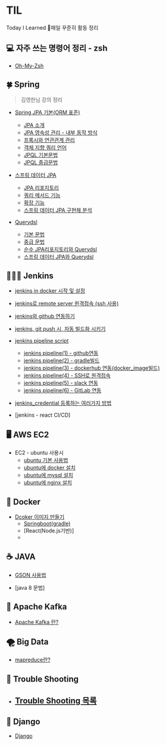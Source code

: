 # TIL
Today I Learned 💪매일 꾸준히 활동 정리




## 💻 자주 쓰는 명령어 정리 - zsh

  * [Oh-My-Zsh](https://github.com/heesootory/TIL/blob/main/Zsh/1_01.%EC%9E%90%EC%A3%BC%20%EC%93%B0%EB%8A%94%20%EB%AA%85%EB%A0%B9%EC%96%B4%20%EC%A0%95%EB%A6%AC.md)


## 🍀  Spring 

> 김영한님 강의 정리

  * [Spring JPA 기본(ORM 표준)](https://github.com/heesootory/TIL/tree/main/Spring/ORM%20%ED%91%9C%EC%A4%80%20JPA%20-%20%EA%B8%B0%EB%B3%B8)
     - [JPA 소개](https://github.com/heesootory/TIL/blob/main/JPA/00_00.JPA%20%EC%86%8C%EA%B0%9C.md)
     - [JPA 영속성 관리 - 내부 동작 방식](https://github.com/heesootory/TIL/blob/main/JPA/00_02.%20%EC%98%81%EC%86%8D%EC%84%B1%20%EA%B4%80%EB%A6%AC%20-%20%EB%82%B4%EB%B6%80%20%EB%8F%99%EC%9E%91%20%EB%B0%A9%EC%8B%9D.md)
     - [프록시와 연관관계 관리](https://github.com/heesootory/TIL/blob/main/Spring/ORM%20%ED%91%9C%EC%A4%80%20JPA%20-%20%EA%B8%B0%EB%B3%B8/00_03.%20%ED%94%84%EB%A1%9D%EC%8B%9C%EC%99%80%20%EC%97%B0%EA%B4%80%EA%B4%80%EA%B3%84%20%EA%B4%80%EB%A6%AC.md)
     - [객체 지향 쿼리 언어](https://github.com/heesootory/TIL/blob/main/Spring/ORM%20%ED%91%9C%EC%A4%80%20JPA%20-%20%EA%B8%B0%EB%B3%B8/00_04.%20%EA%B0%9D%EC%B2%B4%20%EC%A7%80%ED%96%A5%20%EC%BF%BC%EB%A6%AC%20%EC%96%B8%EC%96%B4.md)
     - [JPQL 기본문법](https://github.com/heesootory/TIL/blob/main/Spring/ORM%20%ED%91%9C%EC%A4%80%20JPA%20-%20%EA%B8%B0%EB%B3%B8/00_05.%20JPQL%20-%20%EA%B8%B0%EB%B3%B8%20%EB%AC%B8%EB%B2%95.md)
     - [JPQL 중급문법](https://github.com/heesootory/TIL/blob/main/Spring/ORM%20%ED%91%9C%EC%A4%80%20JPA%20-%20%EA%B8%B0%EB%B3%B8/00_06.%20JPQL%20-%20%EC%A4%91%EA%B8%89%20%EB%AC%B8%EB%B2%95.md)

  * [스프링 데이터 JPA](https://github.com/heesootory/TIL/tree/main/Spring/%EC%8A%A4%ED%94%84%EB%A7%81%20%EB%8D%B0%EC%9D%B4%ED%84%B0%20JPA)
     - [JPA 리포지토리](https://github.com/heesootory/TIL/blob/main/Spring/%EC%8A%A4%ED%94%84%EB%A7%81%20%EB%8D%B0%EC%9D%B4%ED%84%B0%20JPA/04_00.JPA%20%EB%A0%88%ED%8F%AC%EC%A7%80%ED%86%A0%EB%A6%AC.md)
     - [쿼리 메서드 기능](https://github.com/heesootory/TIL/blob/main/Spring/%EC%8A%A4%ED%94%84%EB%A7%81%20%EB%8D%B0%EC%9D%B4%ED%84%B0%20JPA/04_01.%EC%BF%BC%EB%A6%AC%20%EB%A9%94%EC%84%9C%EB%93%9C%20%EA%B8%B0%EB%8A%A5.md)
     - [확장 기능](https://github.com/heesootory/TIL/blob/main/Spring/%EC%8A%A4%ED%94%84%EB%A7%81%20%EB%8D%B0%EC%9D%B4%ED%84%B0%20JPA/04_02.%ED%99%95%EC%9E%A5%20%EA%B8%B0%EB%8A%A5.md)
     - [스프링 데이터 JPA 구현체 분석](https://github.com/heesootory/TIL/blob/main/Spring/%EC%8A%A4%ED%94%84%EB%A7%81%20%EB%8D%B0%EC%9D%B4%ED%84%B0%20JPA/04_03.%EC%8A%A4%ED%94%84%EB%A7%81%20%EB%8D%B0%EC%9D%B4%ED%84%B0%20JPA%20%EA%B5%AC%ED%98%84%EC%B2%B4%20%EB%B6%84%EC%84%9D.md)
     
 * [Querydsl](https://github.com/heesootory/TIL/tree/main/Spring/Querydsl)
     - [기본 문법](https://github.com/heesootory/TIL/blob/main/Spring/Querydsl/05_00.%20%EA%B8%B0%EB%B3%B8%20%EB%AC%B8%EB%B2%95.md)
     - [중급 문법](https://github.com/heesootory/TIL/blob/main/Spring/Querydsl/05_01.%20%EC%A4%91%EA%B8%89%20%EB%AC%B8%EB%B2%95.md)
     - [순수 JPA리포지토리와 Querydsl](https://github.com/heesootory/TIL/blob/main/Spring/Querydsl/05_02.%20%EC%88%9C%EC%88%98%20JPA%EB%A6%AC%ED%8F%AC%EC%A7%80%ED%86%A0%EB%A6%AC%EC%99%80%20Querydsl.md)
     - [스프링 데이터 JPA와 Querydsl](https://github.com/heesootory/TIL/blob/main/Spring/Querydsl/05_03.%20%EC%8A%A4%ED%94%84%EB%A7%81%20%EB%8D%B0%EC%9D%B4%ED%84%B0%20JPA%EC%99%80%20Querydsl.md)
     

## 💁🏻‍♂️  Jenkins

   * [jenkins in docker 시작 및 설정](https://github.com/heesootory/TIL/blob/main/Jenkins/00_00.jenkins%20%EC%8B%9C%EC%9E%91%ED%95%98%EA%B8%B0.md)

   * [jenkins로 remote server 원격접속 (ssh 사용)](https://github.com/heesootory/TIL/blob/main/Jenkins/00_01.jenkins%EB%A1%9C%20remote%20serve%EC%9B%90%EA%B2%A9%EC%A0%91%EC%86%8D(ssh).md)
  
   * [jenkins와 github 연동하기](https://github.com/heesootory/TIL/blob/main/Jenkins/00_02.jenkins%EC%97%90%20github%20%EC%97%B0%EB%8F%99.md)
  
   * [jenkins, git push 시, 자동 빌드화 시키기](https://github.com/heesootory/TIL/blob/main/Jenkins/00_03.jenkins_github%20push%20%EC%9E%90%EB%8F%99%20%EB%B9%8C%EB%93%9C%ED%99%94.md)
   * [jenkins pipeline script ](https://github.com/heesootory/TIL/blob/main/Jenkins/01_00.jenkins%20pipeline(1)%20-%20github%EC%97%B0%EB%8F%99.md)
      - [jenkins pipeline(1) - github연동](https://github.com/heesootory/TIL/blob/main/Jenkins/01_00.jenkins%20pipeline(1)%20-%20github%EC%97%B0%EB%8F%99.md)
      - [jenkins pipeline(2) - gradle빌드](https://github.com/heesootory/TIL/blob/main/Jenkins/01_01.jenkins%20pipeline(2)%20-%20gradle%EB%B9%8C%EB%93%9C.md)
      - [jenkins pipeline(3) - dockerhub 연동(docker_image빌드)](https://github.com/heesootory/TIL/blob/main/Jenkins/01_02.jenkins%20pipeline(3)%20-%20docker_image_dockerhub.md)
      - [jenkins pipeline(4) - SSH로 원격접속](https://github.com/heesootory/TIL/blob/main/Jenkins/01_03.jenkins%20pipeline(4)%20-%20SSH%EB%A1%9C%20%EC%9B%90%EA%B2%A9%EC%A0%91%EC%86%8D.md)
      - [jenkins pipeline(5) - slack 연동](https://github.com/heesootory/TIL/blob/main/Jenkins/01_04.jenkins%20pipeline(5)%20-%20slack%20%EC%97%B0%EB%8F%99.md)
      - [jenkins pipeline(6) - GitLab 연동](https://github.com/heesootory/TIL/blob/main/Jenkins/01_05.jenkins%20pipeline(6)%20-%20GitLab%20%EC%97%B0%EB%8F%99.md)
      
   * [jenkins_credential 등록하는 여러가지 방법](https://github.com/heesootory/TIL/blob/main/Jenkins/02_00.jenkins_credential%20%EB%93%B1%EB%A1%9D%ED%95%98%EB%8A%94%20%EC%97%AC%EB%9F%AC%EA%B0%80%EC%A7%80%20%EB%B0%A9%EB%B2%95.md) 
   * [jenkins - react CI/CD]
  
## 🖥 AWS EC2

  * EC2 - ubuntu 사용시
      - [ubuntu 기본 사용법](https://github.com/heesootory/TIL/blob/main/AWS(Amazon_Web_Service)/03_00.ubuntu%20%EA%B8%B0%EB%B3%B8%20%EC%82%AC%EC%9A%A9%EB%B2%95.md)
      - [ubuntu에 docker 설치](https://github.com/heesootory/TIL/blob/main/AWS(Amazon_Web_Service)/03_02.ubuntu-%20docker%EC%84%A4%EC%B9%98.md)
      - [ubuntu에 mysql 설치](https://github.com/heesootory/TIL/blob/main/AWS(Amazon_Web_Service)/03_01.ubuntu%20-%20mysql%20%EC%84%A4%EC%B9%98.md)
      - [ubuntu에 nginx 설치](https://github.com/heesootory/TIL/blob/main/AWS(Amazon_Web_Service)/03_03.ubuntu-%20nginx%20%EC%84%A4%EC%B9%98.md)


## 🐳 Docker

  * [Dcoker 이미지 만들기](https://github.com/heesootory/TIL/tree/main/Dockerr/Docker%20image%20%EB%A7%8C%EB%93%A4%EA%B8%B0)
     - [Springboot(gradle)](https://github.com/heesootory/TIL/blob/main/Dockerr/Docker%20image%20%EB%A7%8C%EB%93%A4%EA%B8%B0/Springboot%20image(gradle).md)
     - [React(Node.js기반)]
     -

## ☕️  JAVA 

  * [GSON 사용법](https://github.com/heesootory/TIL/blob/main/java_language/01_12.GSON.md)
 
  * [java 8 문법]
 
## 🧬 Apache Kafka

  * [Apache Kafka 란?]()



## 🌪️ Big Data

  * [mapreduce란?]()


## 🔫 Trouble Shooting

  * [Trouble Shooting 목록](https://github.com/heesootory/TIL/tree/main/Trouble_Shooting)
     - 


## 🦚 Django
  
  * [Django](https://github.com/heesootory/TIL/tree/main/Django_Framework)
